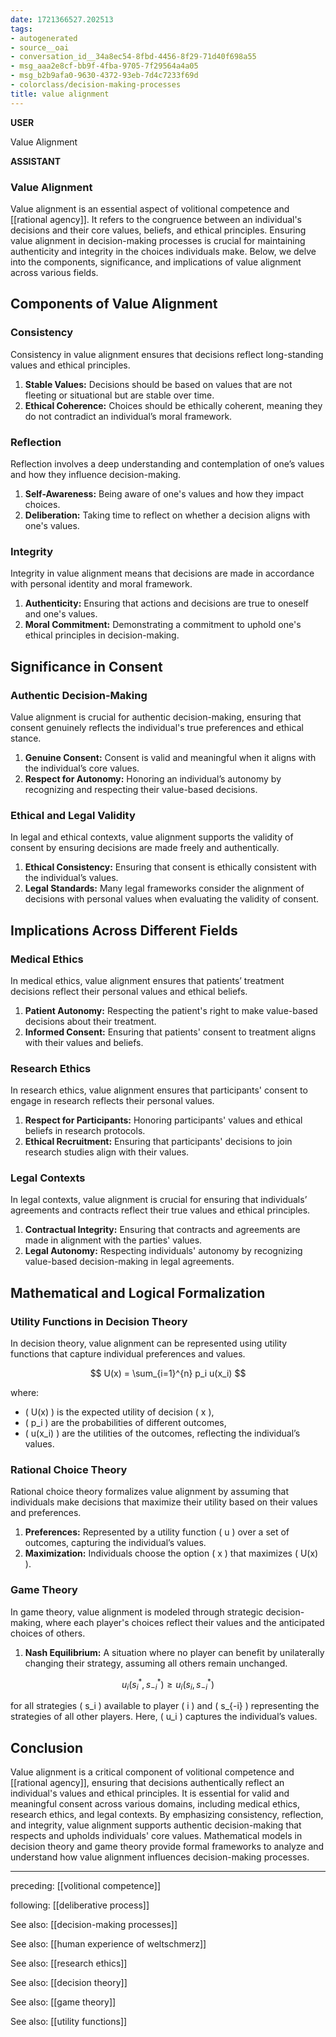 ```yaml
---
date: 1721366527.202513
tags:
- autogenerated
- source__oai
- conversation_id__34a8ec54-8fbd-4456-8f29-71d40f698a55
- msg_aaa2e8cf-bb9f-4fba-9705-7f29564a4a05
- msg_b2b9afa0-9630-4372-93eb-7d4c7233f69d
- colorclass/decision-making-processes
title: value alignment
---
```


**USER**

Value Alignment


**ASSISTANT**

### Value Alignment

Value alignment is an essential aspect of volitional competence and [[rational agency]]. It refers to the congruence between an individual's decisions and their core values, beliefs, and ethical principles. Ensuring value alignment in decision-making processes is crucial for maintaining authenticity and integrity in the choices individuals make. Below, we delve into the components, significance, and implications of value alignment across various fields.

## Components of Value Alignment

### Consistency
Consistency in value alignment ensures that decisions reflect long-standing values and ethical principles.

1. **Stable Values:** Decisions should be based on values that are not fleeting or situational but are stable over time.
2. **Ethical Coherence:** Choices should be ethically coherent, meaning they do not contradict an individual’s moral framework.

### Reflection
Reflection involves a deep understanding and contemplation of one’s values and how they influence decision-making.

1. **Self-Awareness:** Being aware of one's values and how they impact choices.
2. **Deliberation:** Taking time to reflect on whether a decision aligns with one's values.

### Integrity
Integrity in value alignment means that decisions are made in accordance with personal identity and moral framework.

1. **Authenticity:** Ensuring that actions and decisions are true to oneself and one's values.
2. **Moral Commitment:** Demonstrating a commitment to uphold one's ethical principles in decision-making.

## Significance in Consent

### Authentic Decision-Making
Value alignment is crucial for authentic decision-making, ensuring that consent genuinely reflects the individual's true preferences and ethical stance.

1. **Genuine Consent:** Consent is valid and meaningful when it aligns with the individual’s core values.
2. **Respect for Autonomy:** Honoring an individual’s autonomy by recognizing and respecting their value-based decisions.

### Ethical and Legal Validity
In legal and ethical contexts, value alignment supports the validity of consent by ensuring decisions are made freely and authentically.

1. **Ethical Consistency:** Ensuring that consent is ethically consistent with the individual’s values.
2. **Legal Standards:** Many legal frameworks consider the alignment of decisions with personal values when evaluating the validity of consent.

## Implications Across Different Fields

### Medical Ethics
In medical ethics, value alignment ensures that patients’ treatment decisions reflect their personal values and ethical beliefs.

1. **Patient Autonomy:** Respecting the patient's right to make value-based decisions about their treatment.
2. **Informed Consent:** Ensuring that patients' consent to treatment aligns with their values and beliefs.

### Research Ethics
In research ethics, value alignment ensures that participants' consent to engage in research reflects their personal values.

1. **Respect for Participants:** Honoring participants' values and ethical beliefs in research protocols.
2. **Ethical Recruitment:** Ensuring that participants' decisions to join research studies align with their values.

### Legal Contexts
In legal contexts, value alignment is crucial for ensuring that individuals’ agreements and contracts reflect their true values and ethical principles.

1. **Contractual Integrity:** Ensuring that contracts and agreements are made in alignment with the parties' values.
2. **Legal Autonomy:** Respecting individuals' autonomy by recognizing value-based decision-making in legal agreements.

## Mathematical and Logical Formalization

### Utility Functions in Decision Theory
In decision theory, value alignment can be represented using utility functions that capture individual preferences and values. 

$$
U(x) = \sum_{i=1}^{n} p_i u(x_i)
$$

where:
- \( U(x) \) is the expected utility of decision \( x \),
- \( p_i \) are the probabilities of different outcomes,
- \( u(x_i) \) are the utilities of the outcomes, reflecting the individual’s values.

### Rational Choice Theory
Rational choice theory formalizes value alignment by assuming that individuals make decisions that maximize their utility based on their values and preferences.

1. **Preferences:** Represented by a utility function \( u \) over a set of outcomes, capturing the individual’s values.
2. **Maximization:** Individuals choose the option \( x \) that maximizes \( U(x) \).

### Game Theory
In game theory, value alignment is modeled through strategic decision-making, where each player's choices reflect their values and the anticipated choices of others.

1. **Nash Equilibrium:** A situation where no player can benefit by unilaterally changing their strategy, assuming all others remain unchanged.

$$
u_i(s_i^*, s_{-i}^*) \geq u_i(s_i, s_{-i}^*)
$$

for all strategies \( s_i \) available to player \( i \) and \( s_{-i} \) representing the strategies of all other players. Here, \( u_i \) captures the individual’s values.

## Conclusion

Value alignment is a critical component of volitional competence and [[rational agency]], ensuring that decisions authentically reflect an individual's values and ethical principles. It is essential for valid and meaningful consent across various domains, including medical ethics, research ethics, and legal contexts. By emphasizing consistency, reflection, and integrity, value alignment supports authentic decision-making that respects and upholds individuals' core values. Mathematical models in decision theory and game theory provide formal frameworks to analyze and understand how value alignment influences decision-making processes.


---

preceding: [[volitional competence]]  


following: [[deliberative process]]

See also: [[decision-making processes]]


See also: [[human experience of weltschmerz]]


See also: [[research ethics]]


See also: [[decision theory]]


See also: [[game theory]]


See also: [[utility functions]]